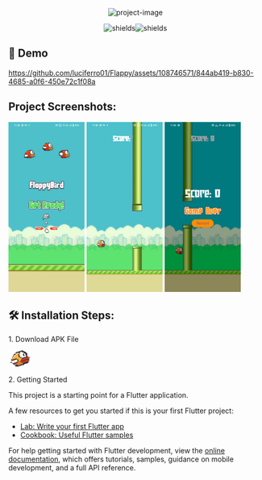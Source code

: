 <!-- <img src="./assets/images/bird_upflap.png" width="39%"> -->

<p align="center"><img src="https://socialify.git.ci/luciferro01/Flappy/image?description=1&amp;font=Source%20Code%20Pro&amp;language=1&amp;name=1&amp;owner=1&amp;pattern=Plus&amp;theme=Dark" alt="project-image"></p>

<p align="center"><img src="https://img.shields.io/badge/Flutter-000?style=for-the-badge&amp;logo=flutter" alt="shields"><img src="https://img.shields.io/badge/Dart-000?style=for-the-badge&amp;logo=dart" alt="shields"></p>

<h2>🚀 Demo</h2>

https://github.com/luciferro01/Flappy/assets/108746571/844ab419-b830-4685-a0f6-450e72c1f08a

<h2>Project Screenshots:</h2>

<img src="./assets/demo/start.jpeg" width="30%">
<img src="./assets/demo/score.jpeg" width="30%">
<img src="./assets/demo/game_over.jpeg" width="30%">

<h2>🛠️ Installation Steps:</h2>

<p>1. Download APK File</p>

[<img src="./assets/images/bird_upflap.png" width="9%">](https://github.com/luciferro01/Flappy/releases/tag/Flappy)

<p>2. Getting Started</p>
This project is a starting point for a Flutter application.

A few resources to get you started if this is your first Flutter project:

- [Lab: Write your first Flutter app](https://docs.flutter.dev/get-started/codelab)
- [Cookbook: Useful Flutter samples](https://docs.flutter.dev/cookbook)

For help getting started with Flutter development, view the
[online documentation](https://docs.flutter.dev/), which offers tutorials,
samples, guidance on mobile development, and a full API reference.
